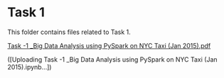 # Task 1
This folder contains files related to Task 1.

[Task -1 _Big Data Analysis using PySpark on NYC Taxi (Jan 2015).pdf](https://github.com/user-attachments/files/20772290/Task.-1._Big.Data.Analysis.using.PySpark.on.NYC.Taxi.Jan.2015.pdf)


([Uploading Task -1 _Big Data Analysis using PySpark on NYC Taxi (Jan 2015).ipynb…])
